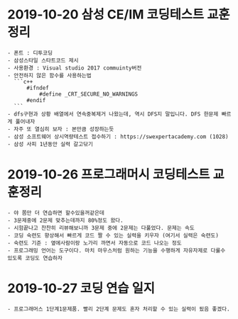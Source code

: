  # 2019-10-20 삼성 CE/IM 코딩테스트 교훈 정리
    - 폰트 : 디투코딩 
    - 삼성스타일 스타트코드 제시 
    - 사용환경 : Visual studio 2017 commuinty버전 
    - 안전하지 않은 함수를 사용하는법 
      ```c++
          #ifndef 
              #define _CRT_SECURE_NO_WARNINGS
          #endif    
      ```
    - dfs구현과 상황 배열에서 연속중복제거 나왔는데, 역시 DFS지 말입니다. DFS 한문제 빠르게 풀어내자
    - 자주 또 열심히 보자 : 본만큼 성장하는듯
    - 삼성 소프트웨어 상시역량테스트 접수하기 : https://swexpertacademy.com (1028)
    - 삼성 사피 1년동안 실력 갈고닦기
  # 2019-10-26 프로그래머시 코딩테스트 교훈정리
    - 야 쫌만 더 연습하면 할수있을꺼같은데 
    - 3문제중에 2문제 맞추는데까지 80%정도 왔다.
    - 시험끝나고 찬찬히 리뷰해보니까 3문제 중에 2문제는 다풀었다. 문제는 속도
    - 코딩 숙련도 향상해서 빠르게 코드 짤 수 있는 실력을 키우자 (여기서 실력은 숙련도)
    - 숙련도 기준 : 옆에사람이랑 노가리 까면서 자동으로 코드 나오는 정도
    - 프로그래밍 언어는 도구이다. 마치 마우스처럼 원하는 기능을 수행하게 자유자제로 다룰수 있도록 코딩도 연습하자
  # 2019-10-27 코딩 연습 일지
    - 프로그래머스 1단계1문제품. 빨리 2단계 문제도 혼자 처리할 수 있는 실력이 됬음 좋겠다.
      
